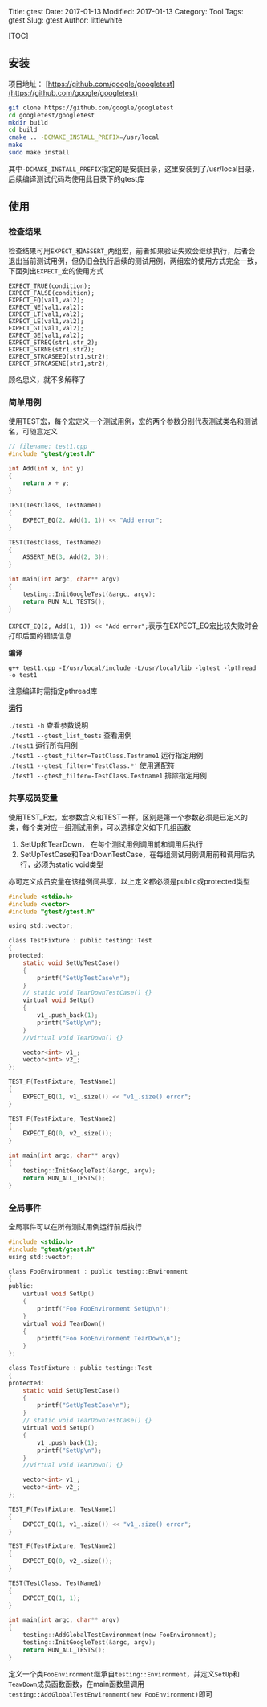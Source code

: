 Title: gtest
Date: 2017-01-13
Modified: 2017-01-13
Category: Tool
Tags: gtest
Slug: gtest
Author: littlewhite

[TOC]

## 安装
项目地址： [https://github.com/google/googletest](https://github.com/google/googletest)

```sh
git clone https://github.com/google/googletest
cd googletest/googletest
mkdir build
cd build
cmake .. -DCMAKE_INSTALL_PREFIX=/usr/local
make
sudo make install
```

其中`-DCMAKE_INSTALL_PREFIX`指定的是安装目录，这里安装到了/usr/local目录，后续编译测试代码均使用此目录下的gtest库

## 使用
### 检查结果
检查结果可用`EXPECT_`和`ASSERT_`两组宏，前者如果验证失败会继续执行，后者会退出当前测试用例，但仍旧会执行后续的测试用例，两组宏的使用方式完全一致，下面列出`EXPECT_`宏的使用方式

    EXPECT_TRUE(condition);
    EXPECT_FALSE(condition);
    EXPECT_EQ(val1,val2);
    EXPECT_NE(val1,val2);
    EXPECT_LT(val1,val2);
    EXPECT_LE(val1,val2);
    EXPECT_GT(val1,val2);
    EXPECT_GE(val1,val2);
    EXPECT_STREQ(str1,str_2);
    EXPECT_STRNE(str1,str2);
    EXPECT_STRCASEEQ(str1,str2);
    EXPECT_STRCASENE(str1,str2);

顾名思义，就不多解释了
### 简单用例
使用TEST宏，每个宏定义一个测试用例，宏的两个参数分别代表测试类名和测试名，可随意定义

```c
// filename: test1.cpp
#include "gtest/gtest.h"

int Add(int x, int y)
{
    return x + y;
}

TEST(TestClass, TestName1)
{
    EXPECT_EQ(2, Add(1, 1)) << "Add error";
}

TEST(TestClass, TestName2)
{
    ASSERT_NE(3, Add(2, 3));
}

int main(int argc, char** argv)
{
    testing::InitGoogleTest(&argc, argv);
    return RUN_ALL_TESTS();
}
```

`EXPECT_EQ(2, Add(1, 1)) << "Add error";`表示在EXPECT_EQ宏比较失败时会打印后面的错误信息

**编译**

    g++ test1.cpp -I/usr/local/include -L/usr/local/lib -lgtest -lpthread -o test1
    
注意编译时需指定pthread库

**运行**

`./test1 -h` 查看参数说明  
`./test1 --gtest_list_tests` 查看用例  
`./test1` 运行所有用例  
`./test1 --gtest_filter=TestClass.Testname1` 运行指定用例  
`./test1 --gtest_filter='TestClass.*'` 使用通配符  
`./test1 --gtest_filter=-TestClass.Testname1` 排除指定用例  

### 共享成员变量
使用TEST\_F宏，宏参数含义和TEST一样，区别是第一个参数必须是已定义的类，每个类对应一组测试用例，可以选择定义如下几组函数

1. SetUp和TearDown， 在每个测试用例调用前和调用后执行
2. SetUpTestCase和TearDownTestCase，在每组测试用例调用前和调用后执行，必须为static void类型

亦可定义成员变量在该组例间共享，以上定义都必须是public或protected类型

```c
#include <stdio.h>
#include <vector>
#include "gtest/gtest.h"

using std::vector;

class TestFixture : public testing::Test
{
protected:
    static void SetUpTestCase()
    {
        printf("SetUpTestCase\n");
    }
    // static void TearDownTestCase() {}
    virtual void SetUp()
    {
        v1_.push_back(1);
        printf("SetUp\n");
    }
    //virtual void TearDown() {}

    vector<int> v1_;
    vector<int> v2_;
};

TEST_F(TestFixture, TestName1)
{
    EXPECT_EQ(1, v1_.size()) << "v1_.size() error";
}

TEST_F(TestFixture, TestName2)
{
    EXPECT_EQ(0, v2_.size());
}

int main(int argc, char** argv)
{
    testing::InitGoogleTest(&argc, argv);
    return RUN_ALL_TESTS();
}
```

### 全局事件
全局事件可以在所有测试用例运行前后执行

```c
#include <stdio.h>
#include "gtest/gtest.h"
using std::vector;

class FooEnvironment : public testing::Environment
{
public:
    virtual void SetUp()
    {
        printf("Foo FooEnvironment SetUp\n");
    }
    virtual void TearDown()
    {
        printf("Foo FooEnvironment TearDown\n");
    }
};

class TestFixture : public testing::Test
{
protected:
    static void SetUpTestCase()
    {
        printf("SetUpTestCase\n");
    }
    // static void TearDownTestCase() {}
    virtual void SetUp()
    {
        v1_.push_back(1);
        printf("SetUp\n");
    }
    //virtual void TearDown() {}

    vector<int> v1_;
    vector<int> v2_;
};

TEST_F(TestFixture, TestName1)
{
    EXPECT_EQ(1, v1_.size()) << "v1_.size() error";
}

TEST_F(TestFixture, TestName2)
{
    EXPECT_EQ(0, v2_.size());
}

TEST(TestClass, TestName1)
{
    EXPECT_EQ(1, 1);
}

int main(int argc, char** argv)
{
    testing::AddGlobalTestEnvironment(new FooEnvironment);
    testing::InitGoogleTest(&argc, argv);
    return RUN_ALL_TESTS();
}
```

定义一个类`FooEnvironment`继承自`testing::Environment`，并定义`SetUp`和`TeawDown`成员函数函数，在main函数里调用`testing::AddGlobalTestEnvironment(new FooEnvironment)`即可